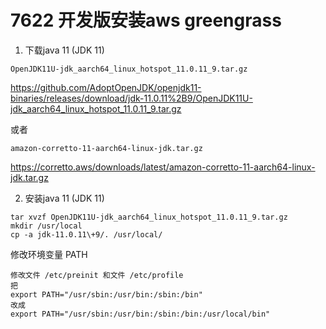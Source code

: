 # 7622 开发版安装aws greengrass

1. 下载java 11 (JDK 11)
```
OpenJDK11U-jdk_aarch64_linux_hotspot_11.0.11_9.tar.gz
```
https://github.com/AdoptOpenJDK/openjdk11-binaries/releases/download/jdk-11.0.11%2B9/OpenJDK11U-jdk_aarch64_linux_hotspot_11.0.11_9.tar.gz

或者
```
amazon-corretto-11-aarch64-linux-jdk.tar.gz
```
https://corretto.aws/downloads/latest/amazon-corretto-11-aarch64-linux-jdk.tar.gz

2. 安装java 11 (JDK 11)
```
tar xvzf OpenJDK11U-jdk_aarch64_linux_hotspot_11.0.11_9.tar.gz
mkdir /usr/local
cp -a jdk-11.0.11\+9/. /usr/local/
```

修改环境变量 PATH
```
修改文件 /etc/preinit 和文件 /etc/profile
把
export PATH="/usr/sbin:/usr/bin:/sbin:/bin"
改成
export PATH="/usr/sbin:/usr/bin:/sbin:/bin:/usr/local/bin"
```
